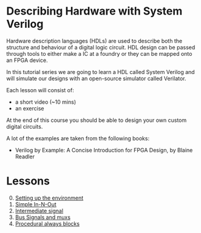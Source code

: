 # Describing Hardware with System Verilog 

Hardware description languages (HDLs) are used to describe both the structure and behaviour of a digital logic circuit. HDL design can be passed through tools to either make a IC at a foundry or they can be mapped onto an FPGA device.

In this tutorial series we are going to learn a HDL called System Verilog and will simulate our designs with an open-source simulator called Verilator.

Each lesson will consist of:
* a short video (~10 mins)
* an exercise

At the end of this course you should be able to design your own custom digital circuits.

A lot of the examples are taken from the following books:
* Verilog by Example: A Concise Introduction for FPGA Design, by Blaine Readler

# Lessons

0. [Setting up the environment](lessons/0-setup) 
1. [Simple In-N-Out](lessons/1-simple_in_n_out) 
2. [Intermediate signal](lessons/2-intermediate_signal) 
3. [Bus Signals and muxs](lessons/3-busses_and_muxes) 
3. [Procedural always blocks](lessons/4-always_block_mux) 
